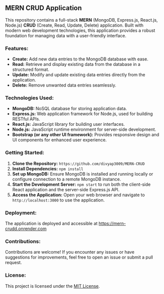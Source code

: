 ## MERN CRUD Application

This repository contains a full-stack **MERN** (MongoDB, Express.js, React.js, Node.js) **CRUD** (Create, Read, Update, Delete) application. Built with modern web development technologies, this application provides a robust foundation for managing data with a user-friendly interface.

### Features:

- **Create:** Add new data entries to the MongoDB database with ease.
- **Read:** Retrieve and display existing data from the database in a structured format.
- **Update:** Modify and update existing data entries directly from the application.
- **Delete:** Remove unwanted data entries seamlessly.

### Technologies Used:

- **MongoDB:** NoSQL database for storing application data.
- **Express.js:** Web application framework for Node.js, used for building RESTful APIs.
- **React.js:** JavaScript library for building user interfaces.
- **Node.js:** JavaScript runtime environment for server-side development.
- **Bootstrap (or any other UI framework):** Provides responsive design and UI components for enhanced user experience.

### Getting Started:

1. **Clone the Repository:** `https://github.com/divyap3009/MERN-CRUD`
2. **Install Dependencies:** `npm install`
3. **Set up MongoDB:** Ensure MongoDB is installed and running locally or configure connection to a remote MongoDB instance.
4. **Start the Development Server:** `npm start` to run both the client-side React application and the server-side Express.js API.
5. **Access the Application:** Open your web browser and navigate to `http://localhost:3000` to use the application.

### Deployment:

The application is deployed and accessible at https://mern-crudd.onrender.com

### Contributions:

Contributions are welcome! If you encounter any issues or have suggestions for improvements, feel free to open an issue or submit a pull request.

### License:

This project is licensed under the [MIT License](LICENSE).
